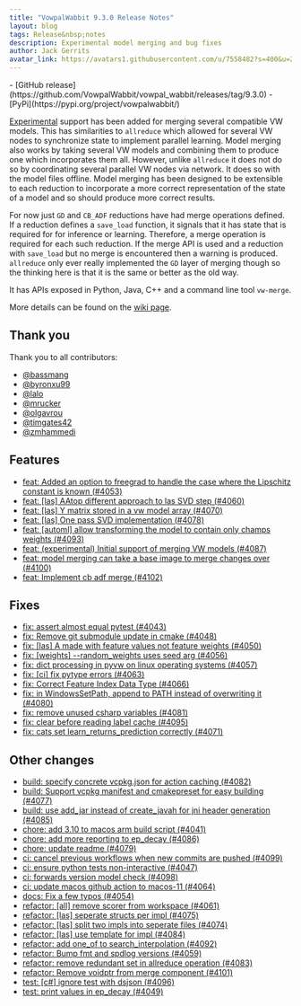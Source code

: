 ```yaml
---
title: "VowpalWabbit 9.3.0 Release Notes"
layout: blog
tags: Release&nbsp;notes
description: Experimental model merging and bug fixes
author: Jack Gerrits
avatar_link: https://avatars1.githubusercontent.com/u/7558482?s=400&u=21e4cca683799d65a20a4cf3d11d0c17853ef9cb&v=4
---
```


<div class="blog_highlight" markdown="1">
- [GitHub release](https://github.com/VowpalWabbit/vowpal_wabbit/releases/tag/9.3.0)
- [PyPi](https://pypi.org/project/vowpalwabbit/)
</div>

[Experimental](https://github.com/VowpalWabbit/vowpal_wabbit/wiki/experimental) support has been added for merging several compatible VW models. This has similarities to `allreduce` which allowed for several VW nodes to synchronize state to implement parallel learning. Model merging also works by taking several VW models and combining them to produce one which incorporates them all. However, unlike `allreduce` it does not do so by coordinating several parallel VW nodes via network. It does so with the model files offline. Model merging has been designed to be extensible to each reduction to incorporate a more correct representation of the state of a model and so should produce more correct results.

For now just `GD` and `CB_ADF` reductions have had merge operations defined. If a reduction defines a `save_load` function, it signals that it has state that is required for for inference or learning. Therefore, a merge operation is required for each such reduction. If the merge API is used and a reduction with `save_load` but no merge is encountered then a warning is produced. `allreduce` only ever really implemented the `GD` layer of merging though so the thinking here is that it is the same or better as the old way.

It has APIs exposed in Python, Java, C++ and a command line tool `vw-merge`.

More details can be found on the [wiki page](https://github.com/VowpalWabbit/vowpal_wabbit/wiki/Model-merging).

## Thank you

Thank you to all contributors:

- [@bassmang](https://github.com/bassmang)
- [@byronxu99](https://github.com/byronxu99)
- [@lalo](https://github.com/lalo)
- [@mrucker](https://github.com/mrucker)
- [@olgavrou](https://github.com/olgavrou)
- [@timgates42](https://github.com/timgates42)
- [@zmhammedi](https://github.com/zmhammedi)

## Features
- [feat: Added an option to freegrad to handle the case where the Lipschitz constant is known (#4053)](https://github.com/VowpalWabbit/vowpal_wabbit/pull/4053)
- [feat: [las] AAtop different approach to las SVD step (#4060)](https://github.com/VowpalWabbit/vowpal_wabbit/pull/4060)
- [feat: [las] Y matrix stored in a vw model array (#4070)](https://github.com/VowpalWabbit/vowpal_wabbit/pull/4070)
- [feat: [las] One pass SVD implementation (#4078)](https://github.com/VowpalWabbit/vowpal_wabbit/pull/4078)
- [feat: [automl] allow transforming the model to contain only champs weights (#4093)](https://github.com/VowpalWabbit/vowpal_wabbit/pull/4093)
- [feat: (experimental) Initial support of merging VW models  (#4087)](https://github.com/VowpalWabbit/vowpal_wabbit/pull/4087)
- [feat: model merging can take a base image to merge changes over (#4100)](https://github.com/VowpalWabbit/vowpal_wabbit/pull/4100)
- [feat: Implement cb adf merge (#4102)](https://github.com/VowpalWabbit/vowpal_wabbit/pull/4102)

## Fixes
- [fix: assert almost equal pytest (#4043)](https://github.com/VowpalWabbit/vowpal_wabbit/pull/4043)
- [fix: Remove git submodule update in cmake (#4048)](https://github.com/VowpalWabbit/vowpal_wabbit/pull/4048)
- [fix: [las] A made with feature values not feature weights (#4050)](https://github.com/VowpalWabbit/vowpal_wabbit/pull/4050)
- [fix: [weights] --random_weights uses seed arg (#4056)](https://github.com/VowpalWabbit/vowpal_wabbit/pull/4056)
- [fix: dict processing in pyvw on linux operating systems (#4057)](https://github.com/VowpalWabbit/vowpal_wabbit/pull/4057)
- [fix: [ci] fix pytype errors (#4063)](https://github.com/VowpalWabbit/vowpal_wabbit/pull/4063)
- [fix: Correct Feature Index Data Type (#4066)](https://github.com/VowpalWabbit/vowpal_wabbit/pull/4066)
- [fix: in WindowsSetPath, append to PATH instead of overwriting it (#4080)](https://github.com/VowpalWabbit/vowpal_wabbit/pull/4080)
- [fix: remove unused csharp variables (#4081)](https://github.com/VowpalWabbit/vowpal_wabbit/pull/4081)
- [fix: clear before reading label cache (#4095)](https://github.com/VowpalWabbit/vowpal_wabbit/pull/4095)
- [fix: cats set learn_returns_prediction correctly (#4071)](https://github.com/VowpalWabbit/vowpal_wabbit/pull/4071)

## Other changes
- [build: specify concrete vcpkg.json for action caching (#4082)](https://github.com/VowpalWabbit/vowpal_wabbit/pull/4082)
- [build: Support vcpkg manifest and cmakepreset for easy building (#4077)](https://github.com/VowpalWabbit/vowpal_wabbit/pull/4077)
- [build: use add_jar instead of create_javah for jni header generation (#4085)](https://github.com/VowpalWabbit/vowpal_wabbit/pull/4085)
- [chore: add 3.10 to macos arm build script (#4041)](https://github.com/VowpalWabbit/vowpal_wabbit/pull/4041)
- [chore: add more reporting to ep_decay (#4086)](https://github.com/VowpalWabbit/vowpal_wabbit/pull/4086)
- [chore: update readme (#4079)](https://github.com/VowpalWabbit/vowpal_wabbit/pull/4079)
- [ci: cancel previous workflows when new commits are pushed (#4099)](https://github.com/VowpalWabbit/vowpal_wabbit/pull/4099)
- [ci: ensure python tests non-interactive (#4047)](https://github.com/VowpalWabbit/vowpal_wabbit/pull/4047)
- [ci: forwards version model check (#4098)](https://github.com/VowpalWabbit/vowpal_wabbit/pull/4098)
- [ci: update macos github action to macos-11 (#4064)](https://github.com/VowpalWabbit/vowpal_wabbit/pull/4064)
- [docs: Fix a few typos (#4054)](https://github.com/VowpalWabbit/vowpal_wabbit/pull/4054)
- [refactor: [all] remove scorer from workspace (#4061)](https://github.com/VowpalWabbit/vowpal_wabbit/pull/4061)
- [refactor: [las] seperate structs per impl (#4075)](https://github.com/VowpalWabbit/vowpal_wabbit/pull/4075)
- [refactor: [las] split two impls into seperate files (#4074)](https://github.com/VowpalWabbit/vowpal_wabbit/pull/4074)
- [refactor: [las] use template for impl (#4084)](https://github.com/VowpalWabbit/vowpal_wabbit/pull/4084)
- [refactor: add one_of to search_interpolation (#4092)](https://github.com/VowpalWabbit/vowpal_wabbit/pull/4092)
- [refactor: Bump fmt and spdlog versions (#4059)](https://github.com/VowpalWabbit/vowpal_wabbit/pull/4059)
- [refactor: remove redundant set in allreduce operation (#4083)](https://github.com/VowpalWabbit/vowpal_wabbit/pull/4083)
- [refactor: Remove voidptr from merge component (#4101)](https://github.com/VowpalWabbit/vowpal_wabbit/pull/4101)
- [test: [c#] ignore test with dsjson (#4096)](https://github.com/VowpalWabbit/vowpal_wabbit/pull/4096)
- [test: print values in ep_decay (#4049)](https://github.com/VowpalWabbit/vowpal_wabbit/pull/4049)
